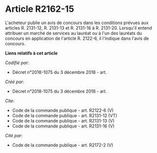 # Article R2162-15

L'acheteur publie un avis de concours dans les conditions prévues aux articles R. 2131-12, R. 2131-13 et R. 2131-16 à R.
2131-20. Lorsqu'il entend attribuer un marché de services au lauréat ou à l'un des lauréats du concours en application de
l'article R. 2122-6, il l'indique dans l'avis de concours.

**Liens relatifs à cet article**

_Codifié par_:

  - Décret n°2018-1075 du 3 décembre 2018 - art.

_Créé par_:

  - Décret n°2018-1075 du 3 décembre 2018 - art.

_Cite_:

  - Code de la commande publique - art. R2122-6 (V)
  - Code de la commande publique - art. R2131-12 (VT)
  - Code de la commande publique - art. R2131-13 (V)
  - Code de la commande publique - art. R2131-16 (V)

_Cité par_:

  - Code de la commande publique - art. R2172-2 (V)
